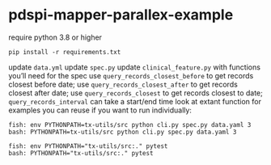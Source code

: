 # pdspi-mapper-parallex-example

require python 3.8 or higher

```
pip install -r requirements.txt
```

update `data.yml`
update `spec.py`
update `clinical_feature.py` with functions you’ll need for the spec
use `query_records_closest_before` to get records closest before date; 
use `query_records_closest_after` to get records closest after date; 
use `query_records_closest` to get records closest to date; 
`query_records_interval` can take a start/end time
look at extant function for examples you can reuse
if you want to run individually:
```
fish: env PYTHONPATH=tx-utils/src python cli.py spec.py data.yaml 3
bash: PYTHONPATH=tx-utils/src python cli.py spec.py data.yaml 3
```
```
fish: env PYTHONPATH="tx-utils/src:." pytest
bash: PYTHONPATH="tx-utils/src:." pytest
```
